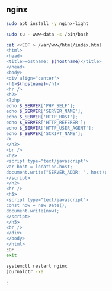## nginx

```sh
sudo apt install -y nginx-light
```

```sh
sudo su - www-data -s /bin/bash
```

```sh
cat <<EOF > /var/www/html/index.html
<html>
<head>
<title>Hostname: $(hostname)</title>
</head>
<body>
<div align="center">
<h1>$(hostname)</h1>
<hr />
<h2>
<?php
echo $_SERVER['PHP_SELF'];
echo $_SERVER['SERVER_NAME'];
echo $_SERVER['HTTP_HOST'];
echo $_SERVER['HTTP_REFERER'];
echo $_SERVER['HTTP_USER_AGENT'];
echo $_SERVER['SCRIPT_NAME'];
?>
</h2>
<br />
<h2>
<script type="text/javascript">
var host = location.host;
document.write("SERVER_ADDR: ", host);
</script>
</h2>
<hr />
<h5>
<script type="text/javascript">
const now = new Date();
document.write(now);
</script>
</h5>
<br />
</div>
</body>
</html>
EOF
exit
```

```sh
systemctl restart nginx
journalctr -xe
```


<!--# echo var="host" default="unknown_host" -->:<!--# echo var="server_port" default="unknown_port" -->
